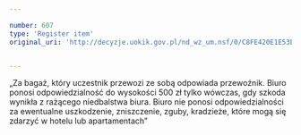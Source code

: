 ```yaml
---

number: 607
type: 'Register item'
original_uri: 'http://decyzje.uokik.gov.pl/nd_wz_um.nsf/0/C8FE420E1E53EC5CC12572DD0032960B?OpenDocument'


---
```


„Za bagaż, który uczestnik przewozi ze sobą odpowiada przewoźnik. Biuro ponosi odpowiedzialność do wysokości 500 zł tylko wówczas, gdy szkoda wynikła z rażącego niedbalstwa biura. Biuro nie ponosi odpowiedzialności za ewentualne uszkodzenie, zniszczenie, zguby, kradzieże, które mogą się zdarzyć w hotelu lub apartamentach”
